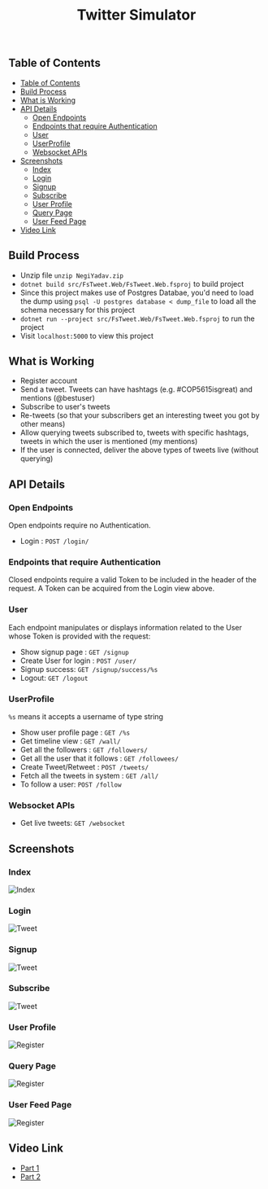 <h1 align="center"> Twitter Simulator </h1> <br>

## Table of Contents

- [Table of Contents](#table-of-contents)
- [Build Process](#build-process)
- [What is Working](#what-is-working)
- [API Details](#api-details)
  - [Open Endpoints](#open-endpoints)
  - [Endpoints that require Authentication](#endpoints-that-require-authentication)
  - [User](#user)
  - [UserProfile](#userprofile)
  - [Websocket APIs](#websocket-apis)
- [Screenshots](#screenshots)
  - [Index](#index)
  - [Login](#login)
  - [Signup](#signup)
  - [Subscribe](#subscribe)
  - [User Profile](#user-profile)
  - [Query Page](#query-page)
  - [User Feed Page](#user-feed-page)
- [Video Link](#video-link)

## Build Process

- Unzip file `unzip NegiYadav.zip`
- `dotnet build src/FsTweet.Web/FsTweet.Web.fsproj` to build project
- Since this project makes use of Postgres Databae, you'd need to load the dump using `psql -U postgres database < dump_file` to load all the schema necessary for this project
- `dotnet run --project src/FsTweet.Web/FsTweet.Web.fsproj` to run the project
- Visit `localhost:5000` to view this project

## What is Working

- Register account
- Send a tweet. Tweets can have hashtags (e.g. #COP5615isgreat) and mentions (@bestuser)
- Subscribe to user's tweets
- Re-tweets (so that your subscribers get an interesting tweet you got by other means)
- Allow querying tweets subscribed to, tweets with specific hashtags, tweets in which the user is mentioned (my mentions)
- If the user is connected, deliver the above types of tweets live (without querying)

## API Details

### Open Endpoints

Open endpoints require no Authentication.

* Login : `POST /login/`

### Endpoints that require Authentication

Closed endpoints require a valid Token to be included in the header of the
request. A Token can be acquired from the Login view above.

### User

Each endpoint manipulates or displays information related to the User whose
Token is provided with the request:

* Show signup page : `GET /signup`
* Create User for login : `POST /user/`
* Signup success: `GET /signup/success/%s`
* Logout: `GET /logout`

### UserProfile

`%s` means it accepts a username of type string

* Show user profile page : `GET /%s`
* Get timeline view : `GET /wall/`
* Get all the followers : `GET /followers/`
* Get all the user that it follows : `GET /followees/`
* Create Tweet/Retweet : `POST /tweets/`
* Fetch all the tweets in system : `GET /all/`
* To follow a user: `POST /follow`

### Websocket APIs

* Get live tweets: `GET /websocket`

## Screenshots
### Index

![Index](./docs/index.png)

### Login

![Tweet](./docs/login.png)

### Signup

![Tweet](./docs/signup.png)

### Subscribe

![Tweet](./docs/follow.png)

### User Profile

![Register](./docs/userprofile.png)

### Query Page

![Register](./docs/query.png)

### User Feed Page

![Register](./docs/feed.png)


## Video Link

* [Part 1](https://youtu.be/howw-f1rGaE)
* [Part 2](https://youtu.be/hixpPvie51o)